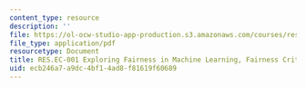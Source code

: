 ```yaml
---
content_type: resource
description: ''
file: https://ol-ocw-studio-app-production.s3.amazonaws.com/courses/res-ec-001-exploring-fairness-in-machine-learning-for-international-development-spring-2020/ecb246a7a9dc4bf14ad8f81619f60689_MITRES_EC001S19_video5.pdf
file_type: application/pdf
resourcetype: Document
title: RES.EC-001 Exploring Fairness in Machine Learning, Fairness Criteria
uid: ecb246a7-a9dc-4bf1-4ad8-f81619f60689
---
```

